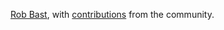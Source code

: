 [Rob Bast](https://github.com/alcohol), with [contributions](%%GITHUB-REPO%%/graphs/contributors) from the community.
